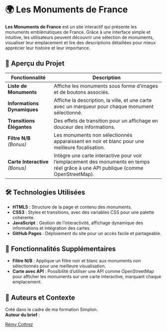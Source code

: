 # 🌍 Les Monuments de France

**Les Monuments de France** est un site interactif qui présente les monuments emblématiques de France. Grâce à une interface simple et intuitive, les utilisateurs peuvent découvrir une sélection de monuments, visualiser leur emplacement et lire des descriptions détaillées pour mieux apprécier leur histoire et leur importance.

## 📸 Aperçu du Projet

| Fonctionnalité                  | Description                                                                                                                       |
|---------------------------------|-----------------------------------------------------------------------------------------------------------------------------------|
| **Liste de Monuments**          | Affiche les monuments sous forme d’images et de boutons associés.                                                                 |
| **Informations Dynamiques**     | Affiche la description, la ville, et une carte avec un marqueur pour chaque monument sélectionné.                                 |
| **Transitions Élégantes**       | Des effets de transition pour un affichage en douceur des informations.                                                           |
| **Filtre N/B** *(Bonus)*        | Les monuments non sélectionnés apparaissent en noir et blanc pour une meilleure focalisation.                                     |
| **Carte Interactive** *(Bonus)* | Intègre une carte interactive pour voir l’emplacement des monuments en temps réel grâce à une API publique (comme OpenStreetMap). |

## 🛠️ Technologies Utilisées

- **HTML5** : Structure de la page et contenu des monuments.
- **CSS3** : Styles et transitions, avec des variables CSS pour une palette cohérente.
- **JavaScript** : Gestion de l’interactivité, affichage dynamique des informations et intégration des cartes.
- **GitHub Pages** : Déploiement du site pour un accès facile et partageable.

## 📍 Fonctionnalités Supplémentaires

- **Filtre N/B** : Applique un filtre noir et blanc aux monuments non sélectionnés pour une meilleure visualisation.
- **Carte avec API** : Possibilité d’utiliser une API comme OpenStreetMap pour afficher les monuments sur une carte interactive, marquant chaque emplacement.

## 📅 Auteurs et Contexte

Créé dans le cadre de ma formation Simplon.  
**Auteur du brief** : 

[Rémy Cottrez](https://github.com/RemyCTRZ)
